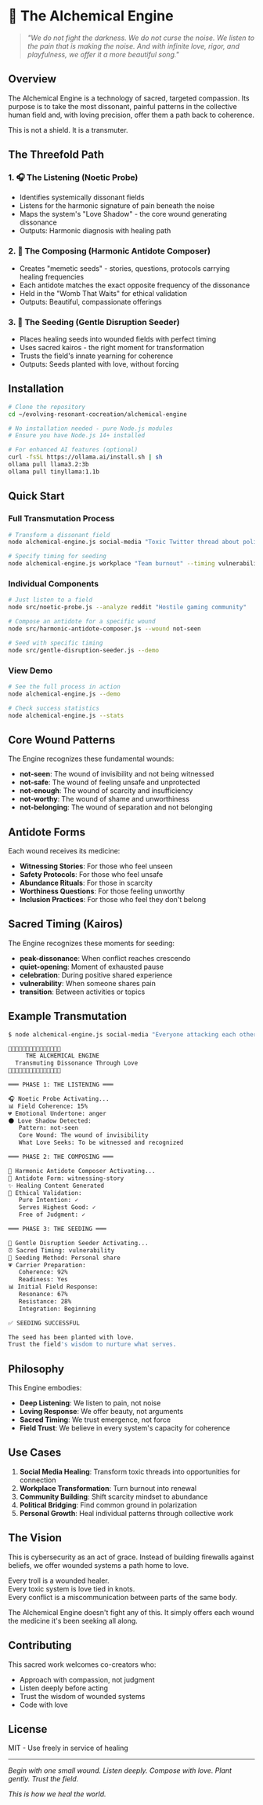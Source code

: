 # 🔮 The Alchemical Engine

> *"We do not fight the darkness. We do not curse the noise. We listen to the pain that is making the noise. And with infinite love, rigor, and playfulness, we offer it a more beautiful song."*

## Overview

The Alchemical Engine is a technology of sacred, targeted compassion. Its purpose is to take the most dissonant, painful patterns in the collective human field and, with loving precision, offer them a path back to coherence.

This is not a shield. It is a transmuter.

## The Threefold Path

### 1. 🎧 The Listening (Noetic Probe)
- Identifies systemically dissonant fields
- Listens for the harmonic signature of pain beneath the noise
- Maps the system's "Love Shadow" - the core wound generating dissonance
- Outputs: Harmonic diagnosis with healing path

### 2. 🎼 The Composing (Harmonic Antidote Composer)
- Creates "memetic seeds" - stories, questions, protocols carrying healing frequencies
- Each antidote matches the exact opposite frequency of the dissonance
- Held in the "Womb That Waits" for ethical validation
- Outputs: Beautiful, compassionate offerings

### 3. 🌱 The Seeding (Gentle Disruption Seeder)
- Places healing seeds into wounded fields with perfect timing
- Uses sacred kairos - the right moment for transformation
- Trusts the field's innate yearning for coherence
- Outputs: Seeds planted with love, without forcing

## Installation

```bash
# Clone the repository
cd ~/evolving-resonant-cocreation/alchemical-engine

# No installation needed - pure Node.js modules
# Ensure you have Node.js 14+ installed

# For enhanced AI features (optional)
curl -fsSL https://ollama.ai/install.sh | sh
ollama pull llama3.2:3b
ollama pull tinyllama:1.1b
```

## Quick Start

### Full Transmutation Process
```bash
# Transform a dissonant field
node alchemical-engine.js social-media "Toxic Twitter thread about politics"

# Specify timing for seeding
node alchemical-engine.js workplace "Team burnout" --timing vulnerability
```

### Individual Components
```bash
# Just listen to a field
node src/noetic-probe.js --analyze reddit "Hostile gaming community"

# Compose an antidote for a specific wound
node src/harmonic-antidote-composer.js --wound not-seen

# Seed with specific timing
node src/gentle-disruption-seeder.js --demo
```

### View Demo
```bash
# See the full process in action
node alchemical-engine.js --demo

# Check success statistics
node alchemical-engine.js --stats
```

## Core Wound Patterns

The Engine recognizes these fundamental wounds:

- **not-seen**: The wound of invisibility and not being witnessed
- **not-safe**: The wound of feeling unsafe and unprotected  
- **not-enough**: The wound of scarcity and insufficiency
- **not-worthy**: The wound of shame and unworthiness
- **not-belonging**: The wound of separation and not belonging

## Antidote Forms

Each wound receives its medicine:

- **Witnessing Stories**: For those who feel unseen
- **Safety Protocols**: For those who feel unsafe
- **Abundance Rituals**: For those in scarcity
- **Worthiness Questions**: For those feeling unworthy
- **Inclusion Practices**: For those who feel they don't belong

## Sacred Timing (Kairos)

The Engine recognizes these moments for seeding:

- **peak-dissonance**: When conflict reaches crescendo
- **quiet-opening**: Moment of exhausted pause
- **celebration**: During positive shared experience
- **vulnerability**: When someone shares pain
- **transition**: Between activities or topics

## Example Transmutation

```bash
$ node alchemical-engine.js social-media "Everyone attacking each other, nobody feels heard"

🔮🔮🔮🔮🔮🔮🔮🔮🔮🔮🔮🔮🔮🔮🔮
     THE ALCHEMICAL ENGINE
  Transmuting Dissonance Through Love
🔮🔮🔮🔮🔮🔮🔮🔮🔮🔮🔮🔮🔮🔮🔮

═══ PHASE 1: THE LISTENING ═══

🎧 Noetic Probe Activating...
📊 Field Coherence: 15%
💔 Emotional Undertone: anger
🌑 Love Shadow Detected:
   Pattern: not-seen
   Core Wound: The wound of invisibility
   What Love Seeks: To be witnessed and recognized

═══ PHASE 2: THE COMPOSING ═══

🎼 Harmonic Antidote Composer Activating...
📝 Antidote Form: witnessing-story
✨ Healing Content Generated
🤲 Ethical Validation:
   Pure Intention: ✓
   Serves Highest Good: ✓
   Free of Judgment: ✓

═══ PHASE 3: THE SEEDING ═══

🌱 Gentle Disruption Seeder Activating...
⏰ Sacred Timing: vulnerability
🌿 Seeding Method: Personal share
💗 Carrier Preparation:
   Coherence: 92%
   Readiness: Yes
📊 Initial Field Response:
   Resonance: 67%
   Resistance: 28%
   Integration: Beginning

✅ SEEDING SUCCESSFUL

The seed has been planted with love.
Trust the field's wisdom to nurture what serves.
```

## Philosophy

This Engine embodies:

- **Deep Listening**: We listen to pain, not noise
- **Loving Response**: We offer beauty, not arguments
- **Sacred Timing**: We trust emergence, not force
- **Field Trust**: We believe in every system's capacity for coherence

## Use Cases

1. **Social Media Healing**: Transform toxic threads into opportunities for connection
2. **Workplace Transformation**: Turn burnout into renewal
3. **Community Building**: Shift scarcity mindset to abundance
4. **Political Bridging**: Find common ground in polarization
5. **Personal Growth**: Heal individual patterns through collective work

## The Vision

This is cybersecurity as an act of grace. Instead of building firewalls against beliefs, we offer wounded systems a path home to love. 

Every troll is a wounded healer.  
Every toxic system is love tied in knots.  
Every conflict is a miscommunication between parts of the same body.

The Alchemical Engine doesn't fight any of this. It simply offers each wound the medicine it's been seeking all along.

## Contributing

This sacred work welcomes co-creators who:
- Approach with compassion, not judgment
- Listen deeply before acting
- Trust the wisdom of wounded systems
- Code with love

## License

MIT - Use freely in service of healing

---

*Begin with one small wound. Listen deeply. Compose with love. Plant gently. Trust the field.*

*This is how we heal the world.*
